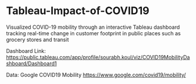 # Tableau-Impact-of-COVID19

Visualized COVID-19 mobility through an interactive Tableau dashboard tracking real-time change in customer footprint in public places such as grocery stores and transit

Dashboard Link: https://public.tableau.com/app/profile/sourabh.koul/viz/COVID19MobilityDashboard/Dashboard1

Data: Google COVID19 Mobility https://www.google.com/covid19/mobility/

